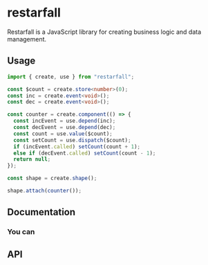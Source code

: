 # restarfall

Restarfall is a JavaScript library for creating business logic and data management.

## Usage

```ts
import { create, use } from "restarfall";

const $count = create.store<number>(0);
const inc = create.event<void>();
const dec = create.event<void>();

const counter = create.component(() => {
  const incEvent = use.depend(inc);
  const decEvent = use.depend(dec);
  const count = use.value($count);
  const setCount = use.dispatch($count);
  if (incEvent.called) setCount(count + 1);
  else if (decEvent.called) setCount(count - 1);
  return null;
});

const shape = create.shape();

shape.attach(counter());
```

## Documentation

### You can

## API
